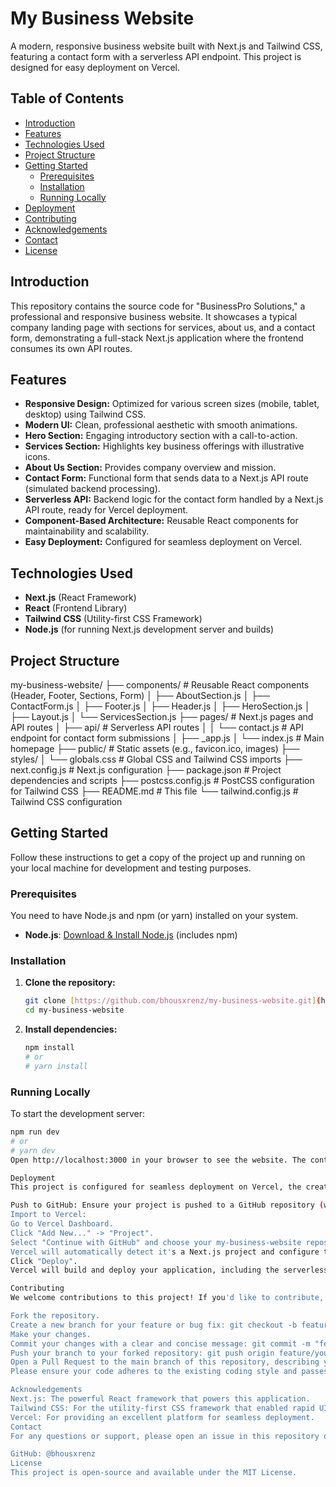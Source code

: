 # My Business Website

A modern, responsive business website built with Next.js and Tailwind CSS, featuring a contact form with a serverless API endpoint. This project is designed for easy deployment on Vercel.

## Table of Contents

* [Introduction](#introduction)
* [Features](#features)
* [Technologies Used](#technologies-used)
* [Project Structure](#project-structure)
* [Getting Started](#getting-started)
    * [Prerequisites](#prerequisites)
    * [Installation](#installation)
    * [Running Locally](#running-locally)
* [Deployment](#deployment)
* [Contributing](#contributing)
* [Acknowledgements](#acknowledgements)
* [Contact](#contact)
* [License](#license)

## Introduction

This repository contains the source code for "BusinessPro Solutions," a professional and responsive business website. It showcases a typical company landing page with sections for services, about us, and a contact form, demonstrating a full-stack Next.js application where the frontend consumes its own API routes.

## Features

* **Responsive Design:** Optimized for various screen sizes (mobile, tablet, desktop) using Tailwind CSS.
* **Modern UI:** Clean, professional aesthetic with smooth animations.
* **Hero Section:** Engaging introductory section with a call-to-action.
* **Services Section:** Highlights key business offerings with illustrative icons.
* **About Us Section:** Provides company overview and mission.
* **Contact Form:** Functional form that sends data to a Next.js API route (simulated backend processing).
* **Serverless API:** Backend logic for the contact form handled by a Next.js API route, ready for Vercel deployment.
* **Component-Based Architecture:** Reusable React components for maintainability and scalability.
* **Easy Deployment:** Configured for seamless deployment on Vercel.

## Technologies Used

* **Next.js** (React Framework)
* **React** (Frontend Library)
* **Tailwind CSS** (Utility-first CSS Framework)
* **Node.js** (for running Next.js development server and builds)

## Project Structure

my-business-website/
├── components/           # Reusable React components (Header, Footer, Sections, Form)
│   ├── AboutSection.js
│   ├── ContactForm.js
│   ├── Footer.js
│   ├── Header.js
│   ├── HeroSection.js
│   ├── Layout.js
│   └── ServicesSection.js
├── pages/                # Next.js pages and API routes
│   ├── api/              # Serverless API routes
│   │   └── contact.js    # API endpoint for contact form submissions
│   ├── _app.js
│   └── index.js          # Main homepage
├── public/               # Static assets (e.g., favicon.ico, images)
├── styles/
│   └── globals.css       # Global CSS and Tailwind CSS imports
├── next.config.js        # Next.js configuration
├── package.json          # Project dependencies and scripts
├── postcss.config.js     # PostCSS configuration for Tailwind CSS
├── README.md             # This file
└── tailwind.config.js    # Tailwind CSS configuration


## Getting Started

Follow these instructions to get a copy of the project up and running on your local machine for development and testing purposes.

### Prerequisites

You need to have Node.js and npm (or yarn) installed on your system.

* **Node.js**: [Download & Install Node.js](https://nodejs.org/en/download/) (includes npm)

### Installation

1.  **Clone the repository:**
    ```bash
    git clone [https://github.com/bhousxrenz/my-business-website.git](https://github.com/bhousxrenz/my-business-website.git)
    cd my-business-website
    ```

2.  **Install dependencies:**
    ```bash
    npm install
    # or
    # yarn install
    ```

### Running Locally

To start the development server:

```bash
npm run dev
# or
# yarn dev
Open http://localhost:3000 in your browser to see the website. The contact form submissions will log to your terminal where the development server is running.

Deployment
This project is configured for seamless deployment on Vercel, the creators of Next.js.

Push to GitHub: Ensure your project is pushed to a GitHub repository (which you've already done!).
Import to Vercel:
Go to Vercel Dashboard.
Click "Add New..." -> "Project".
Select "Continue with GitHub" and choose your my-business-website repository.
Vercel will automatically detect it's a Next.js project and configure the build settings.
Click "Deploy".
Vercel will build and deploy your application, including the serverless API routes. You can view API logs directly in your Vercel project dashboard under the "Functions" or "Logs" tab for specific deployments.

Contributing
We welcome contributions to this project! If you'd like to contribute, please follow these steps:

Fork the repository.
Create a new branch for your feature or bug fix: git checkout -b feature/your-feature-name or git checkout -b bugfix/issue-description.
Make your changes.
Commit your changes with a clear and concise message: git commit -m "feat: Add new feature".
Push your branch to your forked repository: git push origin feature/your-feature-name.
Open a Pull Request to the main branch of this repository, describing your changes in detail.
Please ensure your code adheres to the existing coding style and passes all linting checks.

Acknowledgements
Next.js: The powerful React framework that powers this application.
Tailwind CSS: For the utility-first CSS framework that enabled rapid UI development.
Vercel: For providing an excellent platform for seamless deployment.
Contact
For any questions or support, please open an issue in this repository or contact:

GitHub: @bhousxrenz
License
This project is open-source and available under the MIT License.
